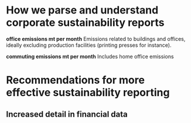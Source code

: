 # How we parse and understand corporate sustainability reports

**office emissions mt per month**
Emissions related to buildings and offices, ideally excluding production facilities (printing presses for instance).

**commuting emissions mt per month**
Includes home office emissions


# Recommendations for more effective sustainability reporting





## Increased detail in financial data
